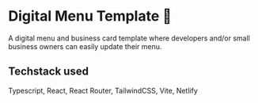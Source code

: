 # Digital Menu Template 🍝
A digital menu and business card template where developers and/or small business owners can easily update their menu.

## Techstack used
Typescript, React, React Router, TailwindCSS, Vite, Netlify
